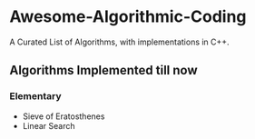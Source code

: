 # Awesome-Algorithmic-Coding
A Curated List of Algorithms, with implementations in C++.

## Algorithms Implemented till now
### Elementary
- Sieve of Eratosthenes
- Linear Search
